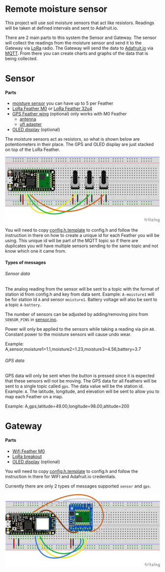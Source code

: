 # Remote moisture sensor
This project will use soil moisture sensors that act like resistors. Readings will be taken at defined intervals and sent to Adafruit.io.

There are 2 main parts to this system the Sensor and Gateway. The sensor will collect the readings from the moisture sensor and send it to the Gateway via [LoRa](https://www.lora-alliance.org/) radio. The Gateway will send the data to [Adafruit.io](https://io.adafruit.com/) via [MQTT](http://mqtt.org/). From there you can create charts and graphs of the data that is being collected.

# Sensor
#### Parts
* [moisture sensor](http://www.irrometer.com/sensors.html#wm) you can have up to 5 per Feather
* [LoRa Feather M0](https://www.adafruit.com/product/3179) or [LoRa Feather 32u4](https://www.adafruit.com/product/3078)
* [GPS Feather wing](https://www.adafruit.com/products/3133) (optional) only works with M0 Feather
  * [antenna](https://www.adafruit.com/products/960)
  * [ufl adapter](https://www.adafruit.com/products/851)
* [OLED display](https://www.adafruit.com/products/2900) (optional)

The moisture sensors act as resistors, so what is shown below are potentiometers in their place. The GPS and OLED display are just stacked on top of the LoRa Feather.

![Sensor wiring diagram](sensor/wiringDiagram.png)

You will need to copy [config.h.template](sensor/config.h.template) to config.h and follow the instruction in there on how to create a unique id for each Feather you will be using. This unique id will be part of the MQTT topic so if there are duplicates you will have multiple sensors sending to the same topic and not know which one it came from.

#### Types of messages
###### Sensor data
The analog reading from the sensor will be sent to a topic with the format of station id from config.h and key from data sent. Example: `A-moisture1` will be for station Id `A` and sensor `moisture1`. Battery voltage will also be sent to a topic `A-battery`.

The number of sensors can be adjusted by adding/removing pins from `SENSOR_PINS` in [sensor.ino](sensor/sensor.ino).

Power will only be applied to the sensors while taking a reading via pin `A0`. Constant power to the moisture sensors will cause undo wear.

Example: A,sensor,moisture1=1.1,moisture2=1.23,moisture3=4.56,battery=3.7
###### GPS data
GPS data will only be sent when the button is pressed since it is expected that these sensors will not be moving. The GPS data for all Feathers will be sent to a single topic called `gps`. The data value will be the station id. Example: `A`. The latitude, longitude, and elevation will be sent to allow you to map each Feather on a map.

Example: A,gps,latitude=49.00,longitude=98.00,altitude=200

# Gateway
#### Parts
* [Wifi Feather M0](https://www.adafruit.com/products/3010)
* [LoRa breakout](https://www.adafruit.com/products/3072)
* [OLED display](https://www.adafruit.com/products/2900) (optional)

You will need to copy [config.h.template](gateway/config.h.template) to config.h and follow the instruction in there for WIFI and Adafruit.io credentials.

Currently there are only 2 types of messages supported `sensor` and `gps`.

![Gateway wiring diagram](gateway/wiringDiagram.png)

